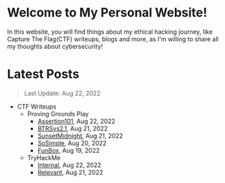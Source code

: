 # Welcome to My Personal Website!

In this website, you will find things about my ethical hacking journey, like Capture The Flag(CTF) writeups, blogs and more, as I'm willing to share all my thoughts about cybersecurity!

# Latest Posts

> Last Update: Aug 22, 2022

- CTF Writeups
	- Proving Grounds Play
		- [Assertion101](https://siunam321.github.io/ctf/pgplay/Assertion101/), Aug 22, 2022
		- [BTRSys2.1](https://siunam321.github.io/ctf/pgplay/BTRSys2.1/), Aug 21, 2022
		- [SunsetMidnight](https://siunam321.github.io/ctf/pgplay/SunsetMidnight/), Aug 21, 2022
		- [SoSimple](https://siunam321.github.io/ctf/pgplay/SoSimple/), Aug 20, 2022
		- [FunBox](https://siunam321.github.io/ctf/pgplay/FunBox/), Aug 19, 2022
	- TryHackMe
		- [Internal](https://siunam321.github.io/ctf/tryhackme/Internal/), Aug 22, 2022
		- [Relevant](https://siunam321.github.io/ctf/tryhackme/Relevant/), Aug 21, 2022